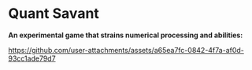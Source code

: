 # Quant Savant
**An experimental game that strains numerical processing and abilities:**

https://github.com/user-attachments/assets/a65ea7fc-0842-4f7a-af0d-93cc1ade79d7
